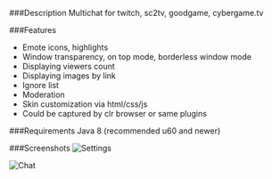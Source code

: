 ###Description
Multichat for twitch, sc2tv, goodgame, cybergame.tv

###Features
* Emote icons, highlights
* Window transparency, on top mode, borderless window mode
* Displaying viewers count
* Displaying images by link
* Ignore list
* Moderation
* Skin customization via html/css/js
* Could be captured by clr browser or same plugins

###Requirements
Java 8 (recommended u60 and newer)

###Screenshots
![Settings](http://i.imgur.com/bTBC6yO.png)

![Chat](http://i.imgur.com/zLf5mmZ.png)

